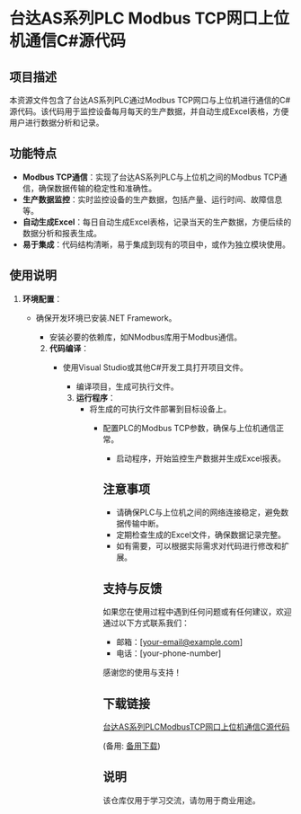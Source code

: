 # 台达AS系列PLC Modbus TCP网口上位机通信C#源代码

## 项目描述

本资源文件包含了台达AS系列PLC通过Modbus TCP网口与上位机进行通信的C#源代码。该代码用于监控设备每月每天的生产数据，并自动生成Excel表格，方便用户进行数据分析和记录。

## 功能特点

- **Modbus TCP通信**：实现了台达AS系列PLC与上位机之间的Modbus TCP通信，确保数据传输的稳定性和准确性。
- **生产数据监控**：实时监控设备的生产数据，包括产量、运行时间、故障信息等。
- **自动生成Excel**：每日自动生成Excel表格，记录当天的生产数据，方便后续的数据分析和报表生成。
- **易于集成**：代码结构清晰，易于集成到现有的项目中，或作为独立模块使用。

## 使用说明

1. **环境配置**：
   - 确保开发环境已安装.NET Framework。
      - 安装必要的依赖库，如NModbus库用于Modbus通信。

      2. **代码编译**：
         - 使用Visual Studio或其他C#开发工具打开项目文件。
            - 编译项目，生成可执行文件。

            3. **运行程序**：
               - 将生成的可执行文件部署到目标设备上。
                  - 配置PLC的Modbus TCP参数，确保与上位机通信正常。
                     - 启动程序，开始监控生产数据并生成Excel报表。

                     ## 注意事项

                     - 请确保PLC与上位机之间的网络连接稳定，避免数据传输中断。
                     - 定期检查生成的Excel文件，确保数据记录完整。
                     - 如有需要，可以根据实际需求对代码进行修改和扩展。

                     ## 支持与反馈

                     如果您在使用过程中遇到任何问题或有任何建议，欢迎通过以下方式联系我们：

                     - 邮箱：[your-email@example.com]
                     - 电话：[your-phone-number]

                     感谢您的使用与支持！

                     ## 下载链接
                     [台达AS系列PLCModbusTCP网口上位机通信C源代码](https://pan.quark.cn/s/1d19761061a3) 

                     (备用: [备用下载](https://pan.baidu.com/s/1KpkgRQL5hE8nIYEyRn8F9Q?pwd=1234))

                     ## 说明

                     该仓库仅用于学习交流，请勿用于商业用途。
